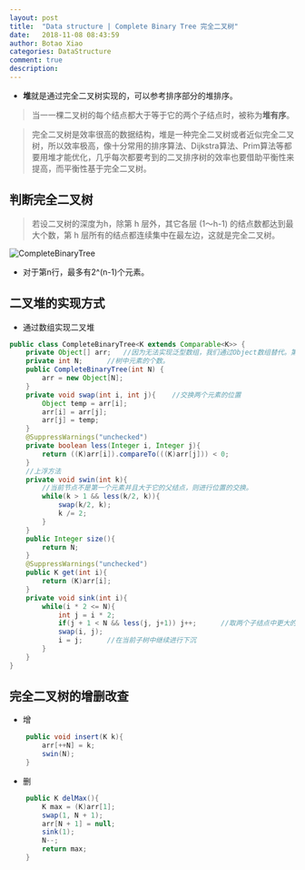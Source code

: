 ```yaml
---
layout: post
title:  "Data structure | Complete Binary Tree 完全二叉树"
date:   2018-11-08 08:43:59
author: Botao Xiao
categories: DataStructure
comment: true
description: 
---
```

* **堆**就是通过完全二叉树实现的，可以参考排序部分的堆排序。
>当一一棵二叉树的每个结点都大于等于它的两个子结点时，被称为**堆有序**。

>完全二叉树是效率很高的数据结构，堆是一种完全二叉树或者近似完全二叉树，所以效率极高，像十分常用的排序算法、Dijkstra算法、Prim算法等都要用堆才能优化，几乎每次都要考到的二叉排序树的效率也要借助平衡性来提高，而平衡性基于完全二叉树。

## 判断完全二叉树
>若设二叉树的深度为h，除第 h 层外，其它各层 (1～h-1) 的结点数都达到最大个数，第 h 层所有的结点都连续集中在最左边，这就是完全二叉树。

![CompleteBinaryTree](https://i.imgur.com/YzCQuXP.jpg)
* 对于第n行，最多有2^(n-1)个元素。

## 二叉堆的实现方式
* 通过数组实现二叉堆
```Java
public class CompleteBinaryTree<K extends Comparable<K>> {
	private Object[] arr;	//因为无法实现泛型数组，我们通过Object数组替代。第一个位置不存储元素
	private int N;		//树中元素的个数。
	public CompleteBinaryTree(int N) {
		arr = new Object[N];
	}
	private void swap(int i, int j){	//交换两个元素的位置
		Object temp = arr[i];
		arr[i] = arr[j];
		arr[j] = temp;
	}
	@SuppressWarnings("unchecked")
	private boolean less(Integer i, Integer j){
		return ((K)arr[i]).compareTo(((K)arr[j])) < 0;
	}
	//上浮方法
	private void swin(int k){
		//当前节点不是第一个元素并且大于它的父结点，则进行位置的交换。
		while(k > 1 && less(k/2, k)){
			swap(k/2, k);
			k /= 2;
		}
	}
	public Integer size(){
		return N;
	}
	@SuppressWarnings("unchecked")
	public K get(int i){
		return (K)arr[i];
	}
	private void sink(int i){
		while(i * 2 <= N){
			int j = i * 2;
			if(j + 1 < N && less(j, j+1)) j++;		//取两个子结点中更大的一个。
			swap(i, j);
			i = j;		//在当前子树中继续进行下沉
		}
	}
}
```

## 完全二叉树的增删改查
* 增
```Java
	public void insert(K k){
		arr[++N] = k;
		swin(N);
	}
```

* 删
```Java
	public K delMax(){
		K max = (K)arr[1];
		swap(1, N + 1);
		arr[N + 1] = null;
		sink(1);
		N--;
		return max;
	}
```
